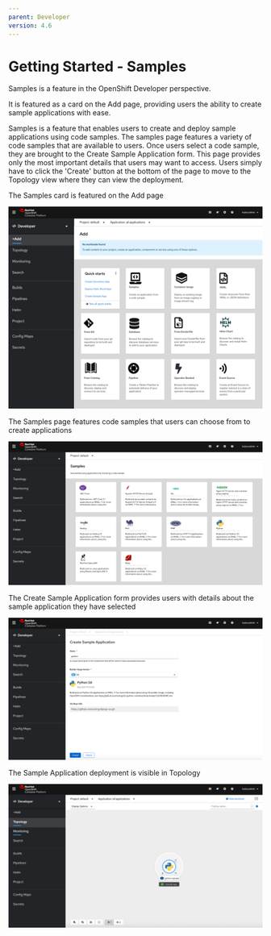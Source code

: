 ```yaml
---
parent: Developer
version: 4.6
---
```


# Getting Started - Samples 

Samples is a feature in the OpenShift Developer perspective.

It is featured as a card on the Add page, providing users the ability to create sample applications with ease. 

Samples is a feature that enables users to create and deploy sample applications using code samples. The samples page features a variety of code samples that are available to users. Once users select a code sample, they are brought to the Create Sample Application form. This page provides only the most important details that users may want to access. Users simply have to click the 'Create' button at the bottom of the page to move to the Topology view where they can view the deployment. 


The Samples card is featured on the Add page

![Samples card on Add page](img/add-page.png)


The Samples page features code samples that users can choose from to create applications 

![Samples page](img/samples-home-page.png)


The Create Sample Application form provides users with details about the sample application they have selected 

![Create Sample Application Form](img/create-sample-app-form.png)


The Sample Application deployment is visible in Topology

![Topology](img/topology.png)

